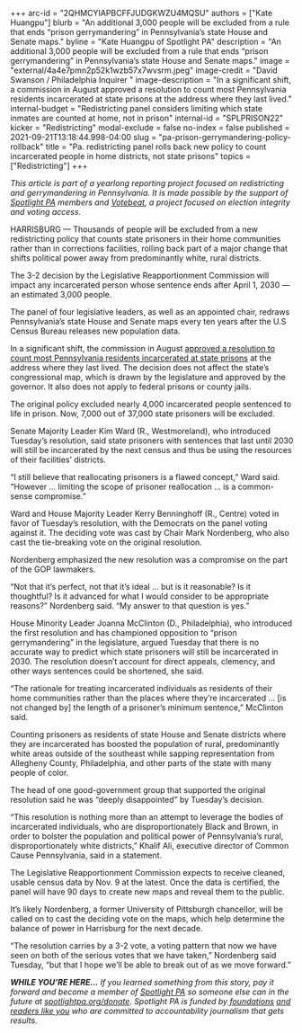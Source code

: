 +++
arc-id = "2QHMCYIAPBCFFJUDGKWZU4MQSU"
authors = ["Kate Huangpu"]
blurb = "An additional 3,000 people will be excluded from a rule that ends “prison gerrymandering” in Pennsylvania’s state House and Senate maps."
byline = "Kate Huangpu of Spotlight PA"
description = "An additional 3,000 people will be excluded from a rule that ends “prison gerrymandering” in Pennsylvania’s state House and Senate maps."
image = "external/4a4e7pmn2p52k1wzb57x7wvsrm.jpeg"
image-credit = "David Swanson / Philadelphia Inquirer "
image-description = "In a significant shift, a commission in August approved a resolution to count most Pennsylvania residents incarcerated at state prisons at the address where they last lived."
internal-budget = "Redistricting panel considers limiting which state inmates are counted at home, not in prison"
internal-id = "SPLPRISON22"
kicker = "Redistricting"
modal-exclude = false
no-index = false
published = 2021-09-21T13:18:44.998-04:00
slug = "pa-prison-gerrymandering-policy-rollback"
title = "Pa. redistricting panel rolls back new policy to count incarcerated people in home districts, not state prisons"
topics = ["Redistricting"]
+++

<i>This article is part of a yearlong reporting project focused on redistricting and gerrymandering in Pennsylvania. It is made possible by the support of </i><a href="https://www.spotlightpa.org/"><i>Spotlight PA</i></a><i> members and </i><a href="https://web.archive.org/20201019151248/https://votebeat.org/"><i>Votebeat</i></a><i>, a project focused on election integrity and voting access.</i>

HARRISBURG — Thousands of people will be excluded from a new redistricting policy that counts state prisoners in their home communities rather than in corrections facilities, rolling back part of a major change that shifts political power away from predominantly white, rural districts.

The 3-2 decision by the Legislative Reapportionment Commission will impact any incarcerated person whose sentence ends after April 1, 2030 — an estimated 3,000 people.

The panel of four legislative leaders, as well as an appointed chair, redraws Pennsylvania’s state House and Senate maps every ten years after the U.S Census Bureau releases new population data.

<script src="https://www.spotlightpa.org/embed.js" async></script><div data-spl-embed-version="1" data-spl-src="https://www.spotlightpa.org/embeds/newsletter/"></div>

In a significant shift, the commission in August <a href="https://www.spotlightpa.org/news/2021/08/pa-prison-gerrymandering-2o20-census-redistricting/">approved a resolution to count most Pennsylvania residents incarcerated at state prisons</a> at the address where they last lived. The decision does not affect the state’s congressional map, which is drawn by the legislature and approved by the governor. It also does not apply to federal prisons or county jails.

The original policy excluded nearly 4,000 incarcerated people sentenced to life in prison. Now, 7,000 out of 37,000 state prisoners will be excluded.

Senate Majority Leader Kim Ward (R., Westmoreland), who introduced Tuesday’s resolution, said state prisoners with sentences that last until 2030 will still be incarcerated by the next census and thus be using the resources of their facilities’ districts.

“I still believe that reallocating prisoners is a flawed concept,” Ward said. “However ... limiting the scope of prisoner reallocation ... is a common-sense compromise.”

Ward and House Majority Leader Kerry Benninghoff (R., Centre) voted in favor of Tuesday’s resolution, with the Democrats on the panel voting against it. The deciding vote was cast by Chair Mark Nordenberg, who also cast the tie-breaking vote on the original resolution.

Nordenberg emphasized the new resolution was a compromise on the part of the GOP lawmakers.

“Not that it’s perfect, not that it’s ideal … but is it reasonable? Is it thoughtful? Is it advanced for what I would consider to be appropriate reasons?” Nordenberg said. “My answer to that question is yes.”

House Minority Leader Joanna McClinton (D., Philadelphia), who introduced the first resolution and has championed opposition to “prison gerrymandering” in the legislature, argued Tuesday that there is no accurate way to predict which state prisoners will still be incarcerated in 2030. The resolution doesn’t account for direct appeals, clemency, and other ways sentences could be shortened, she said.

“The rationale for treating incarcerated individuals as residents of their home communities rather than the places where they’re incarcerated … [is not changed by] the length of a prisoner’s minimum sentence,” McClinton said.

Counting prisoners as residents of state House and Senate districts where they are incarcerated has boosted the population of rural, predominantly white areas outside of the southeast while sapping representation from Allegheny County, Philadelphia, and other parts of the state with many people of color.

The head of one good-government group that supported the original resolution said he was “deeply disappointed” by Tuesday’s decision.

“This resolution is nothing more than an attempt to leverage the bodies of incarcerated individuals, who are disproportionately Black and Brown, in order to bolster the population and political power of Pennsylvania’s rural, disproportionately white districts,” Khalif Ali, executive director of Common Cause Pennsylvania, said in a statement.

<script src="https://www.spotlightpa.org/embed.js" async></script><div data-spl-embed-version="1" data-spl-src="https://www.spotlightpa.org/embeds/donate/?teaser_text=If%20you%20learned%20something%20from%20this%20report%2C%20pay%20it%20forward%20and%20become%20a%20member%20of%20Spotlight%20PA%20so%20someone%20else%20can%20in%20the%20future."></div>


The Legislative Reapportionment Commission expects to receive cleaned, usable census data by Nov. 9 at the latest. Once the data is certified, the panel will have 90 days to create new maps and reveal them to the public.

It’s likely Nordenberg, a former University of Pittsburgh chancellor, will be called on to cast the deciding vote on the maps, which help determine the balance of power in Harrisburg for the next decade.

“The resolution carries by a 3-2 vote, a voting pattern that now we have seen on both of the serious votes that we have taken,” Nordenberg said Tuesday, “but that I hope we’ll be able to break out of as we move forward.”

<i><b>WHILE YOU’RE HERE...</b></i><i> If you learned something from this story, pay it forward and become a member of </i><a href="https://www.spotlightpa.org/"><i>Spotlight PA</i></a><i> so someone else can in the future at </i><a href="https://www.spotlightpa.org/donate"><i>spotlightpa.org/donate</i></a><i>. Spotlight PA is funded by</i><a href="https://www.spotlightpa.org/support"><i> foundations</i></a><i> </i><a href="https://www.spotlightpa.org/support"><i>and readers like you</i></a><i> who are committed to accountability journalism that gets results.</i>
